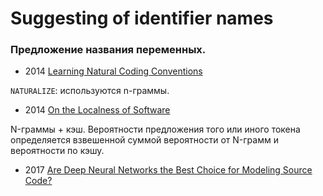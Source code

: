 # Suggesting of identifier names

### Предложение названия переменных.

- 2014 [Learning Natural Coding Conventions](https://www.researchgate.net/profile/Earl_Barr/publication/260250447_Learning_Natural_Coding_Conventions/links/0c96053abd4a775a80000000/Learning-Natural-Coding-Conventions.pdf)

`NATURALIZE`: используются n-граммы.

- 2014 [On the Localness of Software](http://zptu.net/papers/fse2014_localness.pdf)

N-граммы + кэш. Вероятности предложения того или иного токена определяется взвешенной суммой вероятности от N-грамм и вероятности по кэшу.

- 2017 [Are Deep Neural Networks the Best Choice for Modeling Source Code?](https://vhellendoorn.github.io/PDF/fse2017.pdf)

